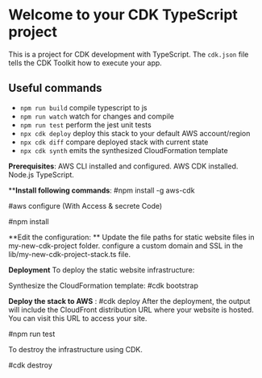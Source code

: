 # Welcome to your CDK TypeScript project

This is a project for CDK development with TypeScript.
The `cdk.json` file tells the CDK Toolkit how to execute your app.

## Useful commands

* `npm run build`   compile typescript to js
* `npm run watch`   watch for changes and compile
* `npm run test`    perform the jest unit tests
* `npx cdk deploy`  deploy this stack to your default AWS account/region
* `npx cdk diff`    compare deployed stack with current state
* `npx cdk synth`   emits the synthesized CloudFormation template

**Prerequisites**: 
AWS CLI installed and configured.
AWS CDK installed.
Node.js 
TypeScript.

****Install following commands**:
#npm install -g aws-cdk

#aws configure (With Access & secrete Code)


#npm install

**Edit the configuration:
**
Update the file paths for static website files in my-new-cdk-project folder.
 configure a custom domain and SSL in the lib/my-new-cdk-project-stack.ts file.

**Deployment**
To deploy the static website infrastructure:

Synthesize the CloudFormation template:
#cdk bootstrap 

**Deploy the stack to AWS** :
#cdk deploy
After the deployment, the output will include the CloudFront distribution URL where your website is hosted. You can visit this URL to access your site.

#npm run test

To destroy the infrastructure using CDK.

#cdk destroy
